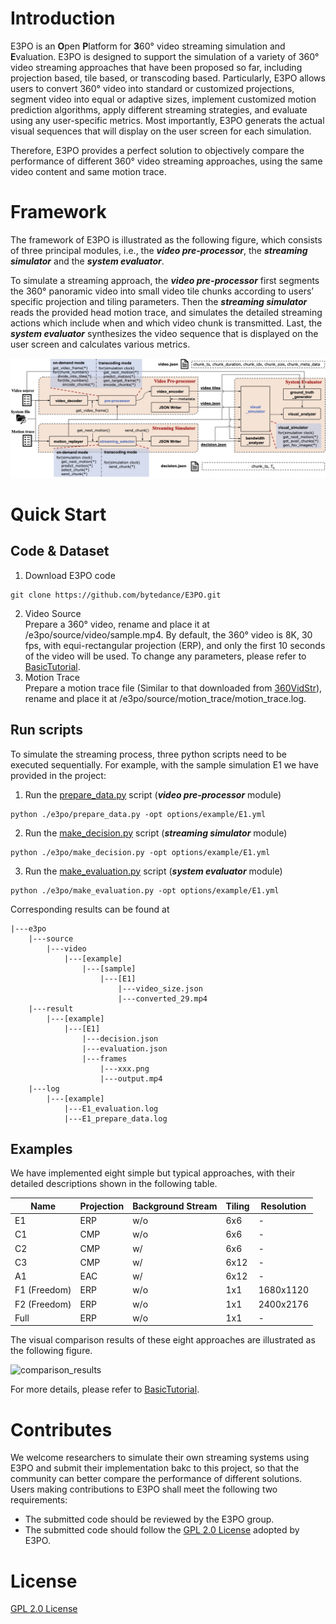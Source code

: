 # Introduction
E3PO is an **O**pen **P**latform for **3**60° video streaming simulation and **E**valuation.
E3PO is designed to support the simulation of a variety of 360° video streaming approaches that have been proposed so far, including projection based, tile based, or transcoding based. Particularly, E3PO allows users to convert 360° video into standard or customized projections, segment video into equal or adaptive sizes, implement customized motion prediction algorithms, apply different streaming strategies, and evaluate using any user-specific metrics. Most importantly, E3PO generats the actual visual sequences that will display on the user screen for each simulation. 

Therefore, E3PO provides a perfect solution to objectively compare the performance of different 360° video streaming approaches, using the same video content and same motion trace.



# Framework
The framework of E3PO is illustrated as the following figure, which consists of three principal modules, i.e., the ***video pre-processor***, the ***streaming simulator*** and the ***system evaluator***.

To simulate a streaming approach, the ***video pre-processor*** first segments the 360° panoramic video into small video tile chunks according to users’ specific projection and tiling parameters. Then the ***streaming simulator*** reads the provided head motion trace, and simulates the detailed streaming actions which include when and which video chunk is transmitted. Last, the ***system evaluator*** synthesizes the video sequence that is displayed on the user screen and calculates various metrics.

![](/docs/Framework.jpg "e3po_framework")



# Quick Start

## Code & Dataset
1. Download E3PO code
```
git clone https://github.com/bytedance/E3PO.git
```

2. Video Source<br>
Prepare a 360° video, rename and place it at /e3po/source/video/sample.mp4. 
By default, the 360° video is 8K, 30 fps, with equi-rectangular projection (ERP), and only the first 10 seconds of the video will be used. To change any parameters, please refer to [BasicTutorial](./docs/BasicTutorial.md).
3. Motion Trace<br>
Prepare a motion trace file (Similar to that downloaded from [360VidStr](https://github.com/360VidStr/A-large-dataset-of-360-video-user-behaviour/blob/main/AggregatedDataset/7.txt)), rename and place it at /e3po/source/motion_trace/motion_trace.log.



## Run scripts
To simulate the streaming process, three python scripts need to be executed sequentially. For example, with the sample simulation E1 we have provided in the project: 
1. Run the [prepare_data.py](./e3po/prepare_data.py) script (***video pre-processor*** module)
```
python ./e3po/prepare_data.py -opt options/example/E1.yml
```
2. Run the [make_decision.py](./e3po/make_decision.py) script (***streaming simulator*** module)
```
python ./e3po/make_decision.py -opt options/example/E1.yml
```
3. Run the [make_evaluation.py](./e3po/make_evaluation.py) script (***system evaluator*** module)
```
python ./e3po/make_evaluation.py -opt options/example/E1.yml
```

Corresponding results can be found at 
```
|---e3po
    |---source
        |---video
            |---[example]
                |---[sample]
                    |---[E1]
                        |---video_size.json
                        |---converted_29.mp4
    |---result
        |---[example]
            |---[E1]
                |---decision.json
                |---evaluation.json
                |---frames
                    |---xxx.png
                    |---output.mp4
    |---log
        |---[example]
            |---E1_evaluation.log
            |---E1_prepare_data.log
```

## Examples
We have implemented eight simple but typical approaches, with their detailed descriptions shown in the following table.

|  Name             | Projection | Background Stream |  Tiling | Resolution |
|  ----             | ----       | ----              | ----    | ----       |
|  E1               | ERP        | w/o               | 6x6     | -          |
|  C1               | CMP        | w/o               | 6x6     | -          |
|  C2               | CMP        | w/                | 6x6     | -          |
|  C3               | CMP        | w/                | 6x12    | -          |
|  A1               | EAC        | w/                | 6x12    | -          |
|  F1 (Freedom)     | ERP        | w/o               | 1x1     | 1680x1120  |
|  F2 (Freedom)     | ERP        | w/o               | 1x1     | 2400x2176  |
|  Full             | ERP        | w/o               | 1x1     | -          |


The visual comparison results of these eight approaches are illustrated as the following figure.

![](/docs/comparison.jpg "comparison_results")


For more details, please refer to [BasicTutorial](./docs/BasicTutorial.md).


# Contributes
We welcome researchers to simulate their own streaming systems using E3PO and submit their implementation bakc to this project, so that the community can better compare the performance of different solutions. Users making contributions to E3PO shall meet the following two requirements:

- The submitted code should be reviewed by the E3PO group.
- The submitted code should follow the [GPL 2.0 License](./COPYING) adopted by E3PO.


# License

[GPL 2.0 License](./COPYING)
